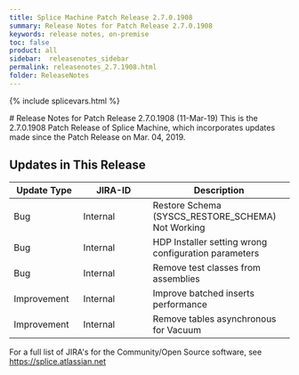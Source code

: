 ```yaml
---
title: Splice Machine Patch Release 2.7.0.1908
summary: Release Notes for Patch Release 2.7.0.1908
keywords: release notes, on-premise
toc: false
product: all
sidebar:  releasenotes_sidebar
permalink: releasenotes_2.7.1908.html
folder: ReleaseNotes
---
```

{% include splicevars.html %}
<section>
<div class="TopicContent" data-swiftype-index="true" markdown="1">
# Release Notes for Patch Release 2.7.0.1908 (11-Mar-19)
This is the 2.7.0.1908 Patch Release of Splice Machine, which incorporates updates made since the Patch Release on Mar. 04, 2019.

## Updates in This Release
<table>
    <col width="125px" />
    <col width="125px" />
    <col />
    <thead>
        <tr>
            <th>Update Type</th>
            <th>JIRA-ID</th>
            <th>Description</th>
        </tr>
    </thead>
    <tbody>
        <tr>
            <td>Bug</td>
            <td>Internal</td>
            <td>Restore Schema (SYSCS_RESTORE_SCHEMA) Not Working</td>
        </tr>
        <tr>
            <td>Bug</td>
            <td>Internal</td>
            <td>HDP Installer setting wrong configuration parameters</td>
        </tr>
        <tr>
            <td>Bug</td>
            <td>Internal</td>
            <td>Remove test classes from assemblies</td>
        </tr>
        <tr>
            <td>Improvement</td>
            <td>Internal</td>
            <td>Improve batched inserts performance</td>
        </tr>
        <tr>
            <td>Improvement</td>
            <td>Internal</td>
            <td>Remove tables asynchronous for Vacuum</td>
        </tr>
    </tbody>
</table>

For a full list of JIRA's for the Community/Open Source software, see <https://splice.atlassian.net>

</div>
</section>
